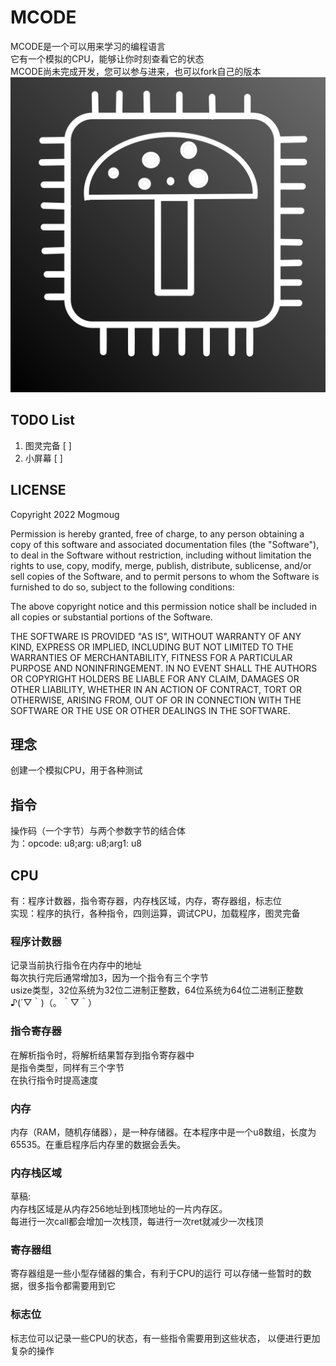 # MCODE
MCODE是一个可以用来学习的编程语言  
它有一个模拟的CPU，能够让你时刻查看它的状态  
MCODE尚未完成开发，您可以参与进来，也可以fork自己的版本  
![](img/mogxin.png)

## TODO List
1.  图灵完备 [ ]
2.  小屏幕 [ ]

## LICENSE
Copyright 2022 Mogmoug

Permission is hereby granted, free of charge, to any person obtaining a copy of this software and associated documentation files (the "Software"), to deal in the Software without restriction, including without limitation the rights to use, copy, modify, merge, publish, distribute, sublicense, and/or sell copies of the Software, and to permit persons to whom the Software is furnished to do so, subject to the following conditions:

The above copyright notice and this permission notice shall be included in all copies or substantial portions of the Software.

THE SOFTWARE IS PROVIDED "AS IS", WITHOUT WARRANTY OF ANY KIND, EXPRESS OR IMPLIED, INCLUDING BUT NOT LIMITED TO THE WARRANTIES OF MERCHANTABILITY, FITNESS FOR A PARTICULAR PURPOSE AND NONINFRINGEMENT. IN NO EVENT SHALL THE AUTHORS OR COPYRIGHT HOLDERS BE LIABLE FOR ANY CLAIM, DAMAGES OR OTHER LIABILITY, WHETHER IN AN ACTION OF CONTRACT, TORT OR OTHERWISE, ARISING FROM, OUT OF OR IN CONNECTION WITH THE SOFTWARE OR THE USE OR OTHER DEALINGS IN THE SOFTWARE.

## 理念
创建一个模拟CPU，用于各种测试  

## 指令
操作码（一个字节）与两个参数字节的结合体  
为：opcode: u8;arg: u8;arg1: u8  

## CPU
有：程序计数器，指令寄存器，内存栈区域，内存，寄存器组，标志位  
实现：程序的执行，各种指令，四则运算，调试CPU，加载程序，图灵完备  

### 程序计数器
记录当前执行指令在内存中的地址  
每次执行完后通常增加3，因为一个指令有三个字节  
usize类型，32位系统为32位二进制正整数，64位系统为64位二进制正整数  
♪(´▽｀)（。＾▽＾）

### 指令寄存器
在解析指令时，将解析结果暂存到指令寄存器中  
是指令类型，同样有三个字节  
在执行指令时提高速度

### 内存
内存（RAM，随机存储器），是一种存储器。在本程序中是一个u8数组，长度为65535。在重启程序后内存里的数据会丢失。

### 内存栈区域
草稿:  
内存栈区域是从内存256地址到栈顶地址的一片内存区。  
每进行一次call都会增加一次栈顶，每进行一次ret就减少一次栈顶  

### 寄存器组
寄存器组是一些小型存储器的集合，有利于CPU的运行
可以存储一些暂时的数据，很多指令都需要用到它

### 标志位
标志位可以记录一些CPU的状态，有一些指令需要用到这些状态，
以便进行更加复杂的操作
